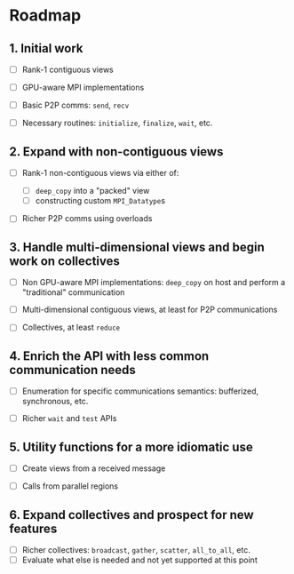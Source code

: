 # Roadmap


## 1. Initial work

- [ ] Rank-1 contiguous views
- [ ] GPU-aware MPI implementations
- [ ] Basic P2P comms: `send`, `recv`
- [ ] Necessary routines: `initialize`, `finalize`, `wait`, etc.


## 2. Expand with non-contiguous views

- [ ] Rank-1 non-contiguous views via either of:
  - [ ] `deep_copy` into a "packed" view
  - [ ] constructing custom `MPI_Datatype`s
- [ ] Richer P2P comms using overloads


## 3. Handle multi-dimensional views and begin work on collectives

- [ ] Non GPU-aware MPI implementations: `deep_copy` on host and perform a "traditional" communication
- [ ] Multi-dimensional contiguous views, at least for P2P communications
- [ ] Collectives, at least `reduce`


## 4. Enrich the API with less common communication needs

- [ ] Enumeration for specific communications semantics: bufferized, synchronous, etc.
- [ ] Richer `wait` and `test` APIs


## 5. Utility functions for a more idiomatic use

- [ ] Create views from a received message
- [ ] Calls from parallel regions


## 6. Expand collectives and prospect for new features

- [ ] Richer collectives: `broadcast`, `gather`, `scatter`, `all_to_all`, etc.
- [ ] Evaluate what else is needed and not yet supported at this point
